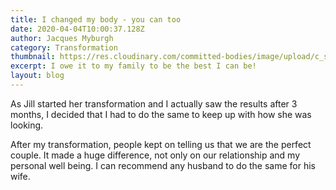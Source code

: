 ```yaml
---
title: I changed my body - you can too
date: 2020-04-04T10:00:37.128Z
author: Jacques Myburgh
category: Transformation
thumbnail: https://res.cloudinary.com/committed-bodies/image/upload/c_scale,f_auto,q_auto,w_600/v1642427758/blog/JacqueBeforeAfter_mwqmce.jpg
excerpt: I owe it to my family to be the best I can be!
layout: blog
---
```

As Jill started her transformation and I actually saw the results after 3 months, I decided that I had to do the same to keep up with how she was looking.

After my transformation, people kept on telling us that we are the perfect couple. It made a huge difference, not only on our relationship and my personal well being. I can recommend any husband to do the same for his wife.